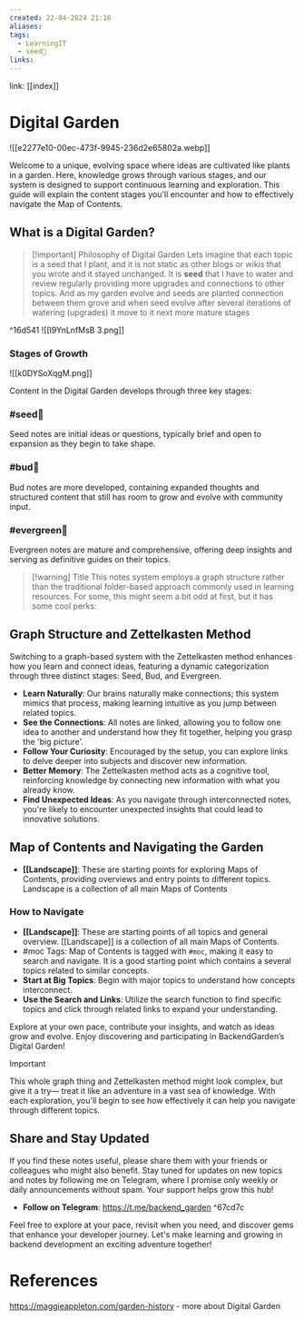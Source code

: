 ```yaml
---
created: 22-04-2024 21:16
aliases: 
tags:
  - LearningIT
  - seed🌱
links:
---
```


link: [[index]]

# Digital Garden

![[e2277e10-00ec-473f-9945-236d2e65802a.webp]]

Welcome to a unique, evolving space where ideas are cultivated like plants in a garden. Here, knowledge grows through various stages, and our system is designed to support continuous learning and exploration. This guide will explain the content stages you'll encounter and how to effectively navigate the Map of Contents.




## What is a Digital Garden?

> [!important] Philosophy of Digital Garden
> Lets imagine that each topic is a seed that I plant, and it is not static as other blogs or wikis that you wrote and it stayed unchanged. It is **seed** that I have to water and review regularly providing more upgrades and connections to other topics. And as my garden evolve and seeds are planted connection between them grove and when seed evolve after several iterations of watering (upgrades) it move to it next more mature stages

^16d541
![[I9YnLnfMsB 3.png]]
### Stages of Growth
![[k0DYSoXqgM.png]]

Content in the Digital Garden develops through three key stages:

### #seed🌱 

Seed notes are initial ideas or questions, typically brief and open to expansion as they begin to take shape.

### #bud🌿

Bud notes are more developed, containing expanded thoughts and structured content that still has room to grow and evolve with community input.

### #evergreen🌳

Evergreen notes are mature and comprehensive, offering deep insights and serving as definitive guides on their topics.

> [!warning] Title
> This notes system employs a graph structure rather than the traditional folder-based approach commonly used in learning resources. For some, this might seem a bit odd at first, but it has some cool perks:

## Graph Structure and Zettelkasten Method

Switching to a graph-based system with the Zettelkasten method enhances how you learn and connect ideas, featuring a dynamic categorization through three distinct stages: Seed, Bud, and Evergreen.

- **Learn Naturally**: Our brains naturally make connections; this system mimics that process, making learning intuitive as you jump between related topics.
- **See the Connections**: All notes are linked, allowing you to follow one idea to another and understand how they fit together, helping you grasp the 'big picture'.
- **Follow Your Curiosity**: Encouraged by the setup, you can explore links to delve deeper into subjects and discover new information.
- **Better Memory**: The Zettelkasten method acts as a cognitive tool, reinforcing knowledge by connecting new information with what you already know.
- **Find Unexpected Ideas**: As you navigate through interconnected notes, you're likely to encounter unexpected insights that could lead to innovative solutions.

## Map of Contents and Navigating the Garden

- **[[Landscape]]**: These are starting points for exploring Maps of Contents, providing overviews and entry points to different topics. Landscape is a collection of all main Maps of Contents

### How to Navigate

- **[[Landscape]]**: These are starting points of all topics and general overview. [[Landscape]] is a collection of all main Maps of Contents. 
- #moc Tags: Map of Contents is tagged with `#moc`, making it easy to search and navigate. It is a good starting point which contains a several topics related to similar concepts.
- **Start at Big Topics**: Begin with major topics to understand how concepts interconnect.
- **Use the Search and Links**: Utilize the search function to find specific topics and click through related links to expand your understanding.

Explore at your own pace, contribute your insights, and watch as ideas grow and evolve. Enjoy discovering and participating in BackendGarden’s Digital Garden!

> [!important] 
> This whole graph thing and Zettelkasten method might look complex, but give it a try— treat it like an adventure in a vast sea of knowledge. With each exploration, you'll begin to see how effectively it can help you navigate through different topics.

## Share and Stay Updated 

If you find these notes useful, please share them with your friends or colleagues who might also benefit. Stay tuned for updates on new topics and notes by following me on Telegram, where I promise only weekly or daily announcements without spam. Your support helps grow this hub! 

- **Follow on Telegram**: https://t.me/backend_garden ^67cd7c

Feel free to explore at your pace, revisit when you need, and discover gems that enhance your developer journey. Let's make learning and growing in backend development an exciting adventure together!

# References

https://maggieappleton.com/garden-history  - more about Digital Garden